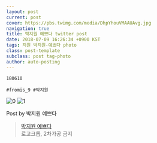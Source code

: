 ```yaml
---
layout: post
current: post
cover: https://pbs.twimg.com/media/DhpYhouVMAAUAvg.jpg
navigation: true
title: 박지원 예쁘다 twitter post
date: 2018-07-09 16:26:34 +0900 KST
tags: 지원 박지원-예쁘다 photo
class: post-template
subclass: post tag-photo
author: auto-posting
---
```


```  
180610  
  
#fromis_9 #박지원  

```

![0](https://pbs.twimg.com/media/DhpYhsBV4AA7c6q.jpg)
![1](https://pbs.twimg.com/media/DhpYhouVMAAUAvg.jpg)


Post by 박지원 예쁘다

> [박지원 예쁘다](https://twitter.com/jiwon_is_pretty)  
  로고크롭, 2차가공 금지